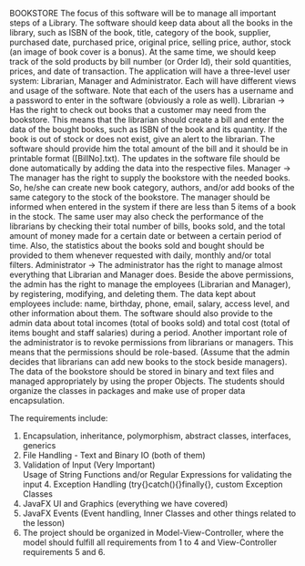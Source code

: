 BOOKSTORE
The focus of this software will be to manage all important steps of a Library. The software should keep data about all  the books in the library, such as ISBN of the book, title, category of the book, supplier, purchased date, purchased price, original price, selling price, author, stock (an image of book cover is a bonus). At the same time, we should keep track of the sold products by bill number (or Order Id), their sold quantities, prices, and date of transaction. 
The application will have a three-level user system: Librarian, Manager and Administrator. Each will have different  views and usage of the software. Note that each of the users has a username and a password to enter in the software  (obviously a role as well). 
Librarian -> Has the right to check out books that a customer may need from the bookstore. This means that the  librarian should create a bill and enter the data of the bought books, such as ISBN of the book and its quantity. If the  book is out of stock or does not exist, give an alert to the librarian. The software should provide him the total amount  of the bill and it should be in printable format ([BillNo].txt). The updates in the software file should be done  automatically by adding the data into the respective files. 
Manager -> The manager has the right to supply the bookstore with the needed books. So, he/she can create new book category, authors, and/or add books of the same category to the stock of the bookstore. The manager should  be informed when entered in the system if there are less than 5 items of a book in the stock.  The same user may also check the performance of the librarians by checking their total number of bills, books sold, and the total amount of money made for a certain date or between a certain period of time. Also, the statistics about the books sold and bought should be provided to them whenever requested with daily, monthly and/or total filters. 
Administrator -> The administrator has the right to manage almost everything that Librarian and Manager does. Beside the above permissions, the admin has the right to manage the employees (Librarian and Manager), by registering, modifying, and deleting them. The data kept about employees include: name, birthday, phone, email, salary, access level, and other information about them. The software should also provide to the admin data about total incomes (total  of books sold) and total cost (total of items bought and staff salaries) during a period.
Another important role of the administrator is to revoke permissions from librarians or managers. This means that the permissions should be role-based. (Assume that the admin decides that librarians can add new books to the stock beside managers).
The data of the bookstore should be stored in binary and text files and managed appropriately by using the proper  Objects. The students should organize the classes in packages and make use of proper data encapsulation. 


The requirements include: 
1. Encapsulation, inheritance, polymorphism, abstract classes, interfaces, generics 
2. File Handling - Text and Binary IO (both of them)
3. Validation of Input (Very Important)  
Usage of String Functions and/or Regular Expressions for validating the input 4. Exception Handling (try{}catch(){}finally{}, custom Exception Classes
5. JavaFX UI and Graphics (everything we have covered) 
6. JavaFX Events (Event handling, Inner Classes and other things related to the lesson)
7. The project should be organized in Model-View-Controller, where the model  should fulfill all requirements from 1 to 4 and View-Controller requirements 5 and 6.

